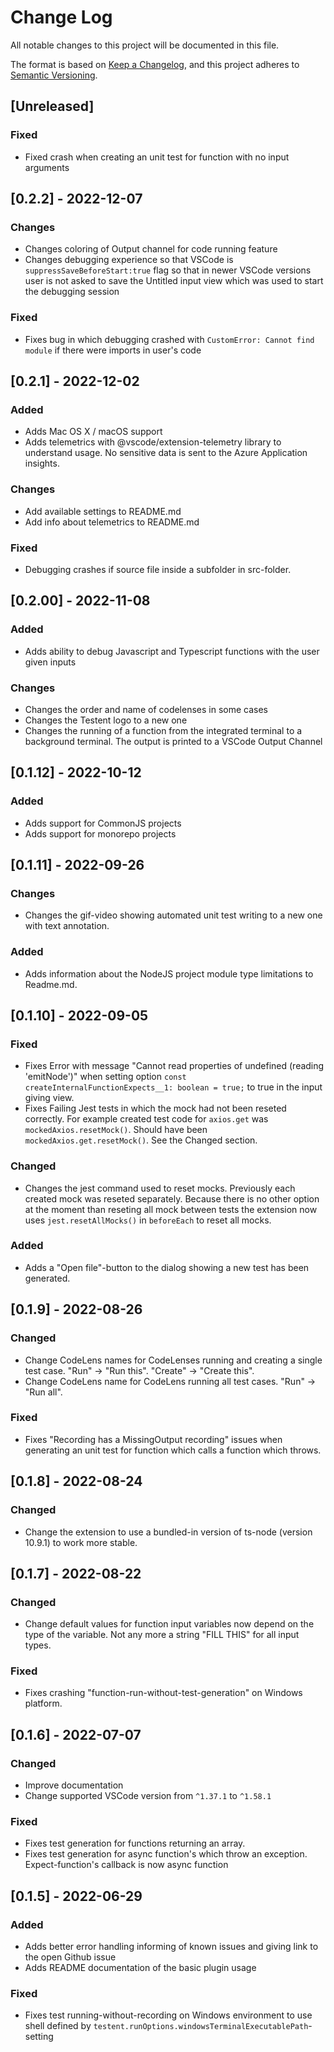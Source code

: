 # Change Log

All notable changes to this project will be documented in this file.

The format is based on [Keep a Changelog](https://keepachangelog.com/en/1.0.0/),
and this project adheres to [Semantic Versioning](https://semver.org/spec/v2.0.0.html).

## [Unreleased]

### Fixed

- Fixed crash when creating an unit test for function with no input arguments

## [0.2.2] - 2022-12-07

### Changes

- Changes coloring of Output channel for code running feature
- Changes debugging experience so that VSCode is `suppressSaveBeforeStart:true` flag so that in newer VSCode versions user is not asked to save the Untitled input view which was used to start the debugging session

### Fixed

- Fixes bug in which debugging crashed with `CustomError: Cannot find module` if there were imports in user's code

## [0.2.1] - 2022-12-02

### Added

- Adds Mac OS X / macOS support
- Adds telemetrics with @vscode/extension-telemetry library to understand usage. No sensitive data is sent to the Azure Application insights.

### Changes

- Add available settings to README.md
- Add info about telemetrics to README.md

### Fixed

- Debugging crashes if source file inside a subfolder in src-folder.

## [0.2.00] - 2022-11-08

### Added

- Adds ability to debug Javascript and Typescript functions with the user given inputs

### Changes

- Changes the order and name of codelenses in some cases
- Changes the Testent logo to a new one
- Changes the running of a function from the integrated terminal to a background terminal. The output is printed to a VSCode Output Channel

## [0.1.12] - 2022-10-12

### Added

- Adds support for CommonJS projects
- Adds support for monorepo projects

## [0.1.11] - 2022-09-26

### Changes

- Changes the gif-video showing automated unit test writing to a new one with text annotation.

### Added

- Adds information about the NodeJS project module type limitations to Readme.md.

## [0.1.10] - 2022-09-05

### Fixed

- Fixes Error with message "Cannot read properties of undefined (reading 'emitNode')" when setting option `const createInternalFunctionExpects__1: boolean = true;` to true in the input giving view.
- Fixes Failing Jest tests in which the mock had not been reseted correctly. For example created test code for `axios.get` was `mockedAxios.resetMock()`. Should have been `mockedAxios.get.resetMock()`. See the Changed section.

### Changed

- Changes the jest command used to reset mocks. Previously each created mock was reseted separately. Because there is no other option at the moment than reseting all mock between tests the extension now uses `jest.resetAllMocks()` in `beforeEach` to reset all mocks.

### Added

- Adds a "Open file"-button to the dialog showing a new test has been generated.

## [0.1.9] - 2022-08-26

### Changed

- Change CodeLens names for CodeLenses running and creating a single test case. "Run" -> "Run this". "Create" -> "Create this".
- Change CodeLens name for CodeLens running all test cases. "Run" -> "Run all".

### Fixed

- Fixes "Recording has a MissingOutput recording" issues when generating an unit test for function which calls a function which throws.

## [0.1.8] - 2022-08-24

### Changed

- Change the extension to use a bundled-in version of ts-node (version 10.9.1) to work more stable.

## [0.1.7] - 2022-08-22

### Changed

- Change default values for function input variables now depend on the type of the variable. Not any more a string "FILL THIS" for all input types.

### Fixed

- Fixes crashing "function-run-without-test-generation" on Windows platform.

## [0.1.6] - 2022-07-07

### Changed

- Improve documentation
- Change supported VSCode version from `^1.37.1` to `^1.58.1`

### Fixed

- Fixes test generation for functions returning an array.
- Fixes test generation for async function's which throw an exception. Expect-function's callback is now async function

## [0.1.5] - 2022-06-29

### Added

- Adds better error handling informing of known issues and giving link to the open Github issue
- Adds README documentation of the basic plugin usage

### Fixed

- Fixes test running-without-recording on Windows environment to use shell defined by `testent.runOptions.windowsTerminalExecutablePath`-setting
